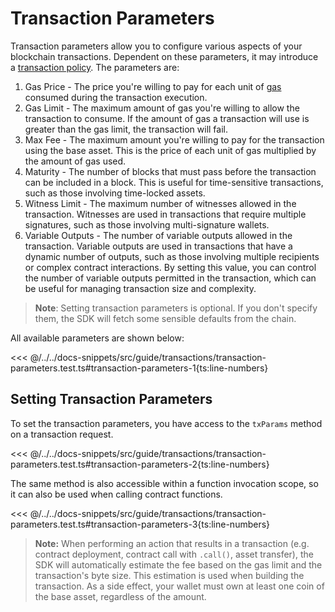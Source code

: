 # Transaction Parameters

Transaction parameters allow you to configure various aspects of your blockchain transactions. Dependent on these parameters, it may introduce a [transaction policy](./transaction-policies.md). The parameters are:

1. Gas Price - The price you're willing to pay for each unit of [gas](https://docs.fueldev.xyz/docs/intro/glossary/#gas) consumed during the transaction execution.
1. Gas Limit - The maximum amount of gas you're willing to allow the transaction to consume. If the amount of gas a transaction will use is greater than the gas limit, the transaction will fail.
1. Max Fee - The maximum amount you're willing to pay for the transaction using the base asset. This is the price of each unit of gas multiplied by the amount of gas used.
1. Maturity - The number of blocks that must pass before the transaction can be included in a block. This is useful for time-sensitive transactions, such as those involving time-locked assets.
1. Witness Limit - The maximum number of witnesses allowed in the transaction. Witnesses are used in transactions that require multiple signatures, such as those involving multi-signature wallets.
1. Variable Outputs - The number of variable outputs allowed in the transaction. Variable outputs are used in transactions that have a dynamic number of outputs, such as those involving multiple recipients or complex contract interactions. By setting this value, you can control the number of variable outputs permitted in the transaction, which can be useful for managing transaction size and complexity.

> **Note**: Setting transaction parameters is optional. If you don't specify them, the SDK will fetch some sensible defaults from the chain.

All available parameters are shown below:

<<< @/../../docs-snippets/src/guide/transactions/transaction-parameters.test.ts#transaction-parameters-1{ts:line-numbers}

## Setting Transaction Parameters

To set the transaction parameters, you have access to the `txParams` method on a transaction request.

<<< @/../../docs-snippets/src/guide/transactions/transaction-parameters.test.ts#transaction-parameters-2{ts:line-numbers}

The same method is also accessible within a function invocation scope, so it can also be used when calling contract functions.

<<< @/../../docs-snippets/src/guide/transactions/transaction-parameters.test.ts#transaction-parameters-3{ts:line-numbers}

> **Note:** When performing an action that results in a transaction (e.g. contract deployment, contract call with `.call()`, asset transfer), the SDK will automatically estimate the fee based on the gas limit and the transaction's byte size. This estimation is used when building the transaction. As a side effect, your wallet must own at least one coin of the base asset, regardless of the amount.

